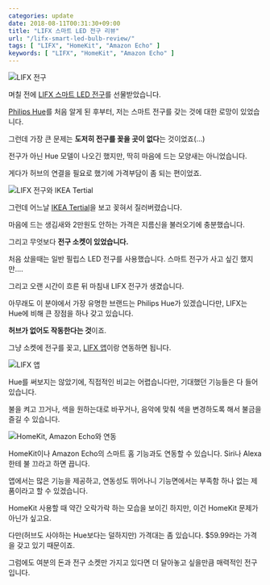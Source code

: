 ```yaml
---
categories: update
date: 2018-08-11T00:31:30+09:00
title: "LIFX 스마트 LED 전구 리뷰"
url: "/lifx-smart-led-bulb-review/"
tags: [ "LIFX", "HomeKit", "Amazon Echo" ]
keywords: [ "LIFX", "HomeKit", "Amazon Echo" ]
---
```

<img src="/images/lifx-smart-led-bulb-review-01.jpg" alt="LIFX 전구">

며칠 전에 [LIFX 스마트 LED 전구](https://www.lifx.com/products/lifx-e26)를 선물받았습니다.

[Philips Hue](http://meethue.com)를 처음 알게 된 후부터, 저는 스마트 전구를 갖는 것에 대한 로망이 있었습니다.

그런데 가장 큰 문제는 **도저히 전구를 꽂을 곳이 없다**는 것이었죠(...)

전구가 아닌 Hue 모델이 나오긴 했지만, 딱히 마음에 드는 모양새는 아니었습니다.

게다가 허브의 연결을 필요로 했기에 가격부담이 좀 되는 편이었죠.

<img src="/images/lifx-smart-led-bulb-review-02.jpg" alt="LIFX 전구와 IKEA Tertial">

그런데 어느날 [IKEA Tertial](https://www.ikea.com/kr/ko/catalog/products/10355439/)을 보고 꽂혀서 질러버렸습니다.

마음에 드는 생김새와 2만원도 안하는 가격은 지름신을 불러오기에 충분했습니다.

그리고 무엇보다 **전구 소켓이 있었습니다.**

처음 샀을때는 일반 필립스 LED 전구를 사용했습니다. 스마트 전구가 사고 싶긴 했지만....

그리고 오랜 시간이 흐른 뒤 마침내 LIFX 전구가 생겼습니다.

아무래도 이 분야에서 가장 유명한 브랜드는 Philips Hue가 있겠습니다만, LIFX는 Hue에 비해 큰 장점을 하나 갖고 있습니다.

**허브가 없어도 작동한다는 것**이죠.

그냥 소켓에 전구를 꽂고, [LIFX 앱](https://www.lifx.com/pages/go)이랑 연동하면 됩니다.

<img src="/images/lifx-smart-led-bulb-review-03.jpg" alt="LIFX 앱">

Hue를 써보지는 않았기에, 직접적인 비교는 어렵습니다만, 기대했던 기능들은 다 들어 있습니다.

불을 켜고 끄거나, 색을 원하는대로 바꾸거나, 음악에 맞춰 색을 변경하도록 해서 불금을 즐길 수 있습니다.

<img src="/images/lifx-smart-led-bulb-review-04.jpg" alt="HomeKit, Amazon Echo와 연동">

HomeKit이나 Amazon Echo의 스마트 홈 기능과도 연동할 수 있습니다. Siri나 Alexa한테 불 끄라고 하면 끕니다.

앱에서는 많은 기능을 제공하고, 연동성도 뛰어나니 기능면에서는 부족함 하나 없는 제품이라고 할 수 있겠습니다.

HomeKit 사용할 때 약간 오락가락 하는 모습을 보이긴 하지만, 이건 HomeKit 문제가 아닌가 싶고요.

다만(허브도 사야하는 Hue보다는 덜하지만) 가격대는 좀 있습니다. $59.99라는 가격을 갖고 있기 때문이죠.

그럼에도 여분의 돈과 전구 소켓만 가지고 있다면 더 달아놓고 싶을만큼 매력적인 전구입니다.
